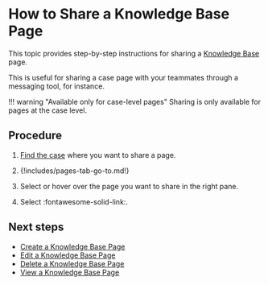 # How to Share a Knowledge Base Page

This topic provides step-by-step instructions for sharing a [Knowledge Base](about-knowledge-base.md) page.

This is useful for sharing a case page with your teammates through a messaging tool, for instance.

!!! warning "Available only for case-level pages"
    Sharing is only available for pages at the case level.

<h2>Procedure</h2>

1. [Find the case](../analyst-corner/cases/search-for-cases/find-a-case.md) where you want to share a page.

2. {!includes/pages-tab-go-to.md!}

3. Select or hover over the page you want to share in the right pane.

4. Select :fontawesome-solid-link:.

<h2>Next steps</h2>

* [Create a Knowledge Base Page](create-a-knowledge-base-page.md)
* [Edit a Knowledge Base Page](edit-a-knowledge-base-page.md)
* [Delete a Knowledge Base Page](delete-a-knowledge-base-page.md)
* [View a Knowledge Base Page](view-a-knowledge-base-page.md)
